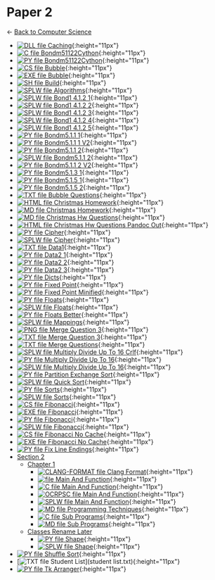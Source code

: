 # Paper 2

← [Back to Computer Science](..)

- [![DLL file](https://img.icons8.com/windows/512/4a90e2/dll.png) Caching](Caching.dll){:height="11px"}
- [![C file](https://img.icons8.com/windows/512/4a90e2/c.png) Bondm51122Cython](bondm51122cython.c){:height="11px"}
- [![PY file](https://img.icons8.com/windows/512/4a90e2/py.png) Bondm51122Cython](bondm51122cython.py){:height="11px"}
- [![CS file](https://img.icons8.com/windows/512/4a90e2/cs.png) Bubble](bubble.cs){:height="11px"}
- [![EXE file](https://img.icons8.com/windows/512/4a90e2/exe.png) Bubble](bubble.exe){:height="11px"}
- [![SH file](https://img.icons8.com/windows/512/4a90e2/important-file.png) Build](build.sh){:height="11px"}
- [![SPLW file](https://starwort.github.io/computer-science/icon-splw.png) Algorithms](colliert_algorithms.splw){:height="11px"}
- [![SPLW file](https://starwort.github.io/computer-science/icon-splw.png) Bond1 4.1.2 1](colliert_bond1-4.1.2-1.splw){:height="11px"}
- [![SPLW file](https://starwort.github.io/computer-science/icon-splw.png) Bond1 4.1.2 2](colliert_bond1-4.1.2-2.splw){:height="11px"}
- [![SPLW file](https://starwort.github.io/computer-science/icon-splw.png) Bond1 4.1.2 3](colliert_bond1-4.1.2-3.splw){:height="11px"}
- [![SPLW file](https://starwort.github.io/computer-science/icon-splw.png) Bond1 4.1.2 4](colliert_bond1-4.1.2-4.splw){:height="11px"}
- [![SPLW file](https://starwort.github.io/computer-science/icon-splw.png) Bond1 4.1.2 5](colliert_bond1-4.1.2-5.splw){:height="11px"}
- [![PY file](https://img.icons8.com/windows/512/4a90e2/py.png) Bondm5.1.1 1](colliert_bondm5.1.1-1.py){:height="11px"}
- [![PY file](https://img.icons8.com/windows/512/4a90e2/py.png) Bondm5.1.1 1 V2](colliert_bondm5.1.1-1_v2.py){:height="11px"}
- [![PY file](https://img.icons8.com/windows/512/4a90e2/py.png) Bondm5.1.1 2](colliert_bondm5.1.1-2.py){:height="11px"}
- [![SPLW file](https://starwort.github.io/computer-science/icon-splw.png) Bondm5.1.1 2](colliert_bondm5.1.1-2.splw){:height="11px"}
- [![PY file](https://img.icons8.com/windows/512/4a90e2/py.png) Bondm5.1.1 2 V2](colliert_bondm5.1.1-2_v2.py){:height="11px"}
- [![PY file](https://img.icons8.com/windows/512/4a90e2/py.png) Bondm5.1.3 1](colliert_bondm5.1.3-1.py){:height="11px"}
- [![PY file](https://img.icons8.com/windows/512/4a90e2/py.png) Bondm5.1.5 1](colliert_bondm5.1.5-1.py){:height="11px"}
- [![PY file](https://img.icons8.com/windows/512/4a90e2/py.png) Bondm5.1.5 2](colliert_bondm5.1.5-2.py){:height="11px"}
- [![TXT file](https://img.icons8.com/windows/512/4a90e2/document.png) Bubble Questions](colliert_bubble_questions.txt){:height="11px"}
- [![HTML file](https://img.icons8.com/windows/512/4a90e2/regular-document.png) Christmas Homework](colliert_christmas_homework.html){:height="11px"}
- [![MD file](https://img.icons8.com/windows/512/4a90e2/regular-document.png) Christmas Homework](colliert_christmas_homework.html){:height="11px"}
- [![MD file](https://img.icons8.com/windows/512/4a90e2/regular-document.png) Christmas Hw Questions](colliert_christmas_hw_questions.html){:height="11px"}
- [![HTML file](https://img.icons8.com/windows/512/4a90e2/regular-document.png) Christmas Hw Questions Pandoc Out](colliert_christmas_hw_questions_pandoc_out.html){:height="11px"}
- [![PY file](https://img.icons8.com/windows/512/4a90e2/py.png) Cipher](colliert_cipher.py){:height="11px"}
- [![SPLW file](https://starwort.github.io/computer-science/icon-splw.png) Cipher](colliert_cipher.splw){:height="11px"}
- [![TXT file](https://img.icons8.com/windows/512/4a90e2/document.png) Data1](colliert_data1.txt){:height="11px"}
- [![PY file](https://img.icons8.com/windows/512/4a90e2/py.png) Data2 1](colliert_data2-1.py){:height="11px"}
- [![PY file](https://img.icons8.com/windows/512/4a90e2/py.png) Data2 2](colliert_data2-2.py){:height="11px"}
- [![PY file](https://img.icons8.com/windows/512/4a90e2/py.png) Data2 3](colliert_data2-3.py){:height="11px"}
- [![PY file](https://img.icons8.com/windows/512/4a90e2/py.png) Dicts](colliert_dicts.py){:height="11px"}
- [![PY file](https://img.icons8.com/windows/512/4a90e2/py.png) Fixed Point](colliert_fixed-point.py){:height="11px"}
- [![PY file](https://img.icons8.com/windows/512/4a90e2/py.png) Fixed Point Minified](colliert_fixed-point_minified.py){:height="11px"}
- [![PY file](https://img.icons8.com/windows/512/4a90e2/py.png) Floats](colliert_floats.py){:height="11px"}
- [![SPLW file](https://starwort.github.io/computer-science/icon-splw.png) Floats](colliert_floats.splw){:height="11px"}
- [![PY file](https://img.icons8.com/windows/512/4a90e2/py.png) Floats Better](colliert_floats_better.py){:height="11px"}
- [![SPLW file](https://starwort.github.io/computer-science/icon-splw.png) Mappings](colliert_mappings.splw){:height="11px"}
- [![PNG file](https://img.icons8.com/windows/512/4a90e2/image-document.png) Merge Question 3](colliert_merge_question_3.png){:height="11px"}
- [![TXT file](https://img.icons8.com/windows/512/4a90e2/document.png) Merge Question 3](colliert_merge_question_3.txt){:height="11px"}
- [![TXT file](https://img.icons8.com/windows/512/4a90e2/document.png) Merge Questions](colliert_merge_questions.txt){:height="11px"}
- [![SPLW file](https://starwort.github.io/computer-science/icon-splw.png) Multiply Divide Up To 16 Crlf](colliert_multiply_divide_up_to_16-crlf.splw){:height="11px"}
- [![PY file](https://img.icons8.com/windows/512/4a90e2/py.png) Multiply Divide Up To 16](colliert_multiply_divide_up_to_16.py){:height="11px"}
- [![SPLW file](https://starwort.github.io/computer-science/icon-splw.png) Multiply Divide Up To 16](colliert_multiply_divide_up_to_16.splw){:height="11px"}
- [![PY file](https://img.icons8.com/windows/512/4a90e2/py.png) Partition Exchange Sort](colliert_partition_exchange_sort.py){:height="11px"}
- [![SPLW file](https://starwort.github.io/computer-science/icon-splw.png) Quick Sort](colliert_quick_sort.splw){:height="11px"}
- [![PY file](https://img.icons8.com/windows/512/4a90e2/py.png) Sorts](colliert_sorts.py){:height="11px"}
- [![SPLW file](https://starwort.github.io/computer-science/icon-splw.png) Sorts](colliert_sorts.splw){:height="11px"}
- [![CS file](https://img.icons8.com/windows/512/4a90e2/cs.png) Fibonacci](fibonacci.cs){:height="11px"}
- [![EXE file](https://img.icons8.com/windows/512/4a90e2/exe.png) Fibonacci](fibonacci.exe){:height="11px"}
- [![PY file](https://img.icons8.com/windows/512/4a90e2/py.png) Fibonacci](fibonacci.py){:height="11px"}
- [![SPLW file](https://starwort.github.io/computer-science/icon-splw.png) Fibonacci](fibonacci.splw){:height="11px"}
- [![CS file](https://img.icons8.com/windows/512/4a90e2/cs.png) Fibonacci No Cache](fibonacci_no_cache.cs){:height="11px"}
- [![EXE file](https://img.icons8.com/windows/512/4a90e2/exe.png) Fibonacci No Cache](fibonacci_no_cache.exe){:height="11px"}
- [![PY file](https://img.icons8.com/windows/512/4a90e2/py.png) Fix Line Endings](fix_line_endings.py){:height="11px"}
- [Section 2](section_2/index.html)
  - [Chapter 1](section_2/chapter_1/index.html)
    - [![CLANG-FORMAT file](section_2/chapter_1/https://img.icons8.com/windows/512/4a90e2/file-configuration.png) Clang Format](section_2/chapter_1/.clang-format){:height="11px"}
    - [![ file](section_2/chapter_1/https://img.icons8.com/windows/512/4a90e2/binary-file.png) Main And Function](section_2/chapter_1/main_and_function){:height="11px"}
    - [![C file](section_2/chapter_1/https://img.icons8.com/windows/512/4a90e2/c.png) Main And Function](section_2/chapter_1/main_and_function.c){:height="11px"}
    - [![OCRPSC file](section_2/chapter_1/https://img.icons8.com/windows/512/4a90e2/code-file.png) Main And Function](section_2/chapter_1/main_and_function.ocrpsc){:height="11px"}
    - [![SPLW file](section_2/chapter_1/https://starwort.github.io/computer-science/icon-splw.png) Main And Function](section_2/chapter_1/main_and_function.splw){:height="11px"}
    - [![MD file](section_2/chapter_1/https://img.icons8.com/windows/512/4a90e2/regular-document.png) Programming Techniques](section_2/chapter_1/programming_techniques.html){:height="11px"}
    - [![C file](section_2/chapter_1/https://img.icons8.com/windows/512/4a90e2/c.png) Sub Programs](section_2/chapter_1/sub_programs.c){:height="11px"}
    - [![MD file](section_2/chapter_1/https://img.icons8.com/windows/512/4a90e2/regular-document.png) Sub Programs](section_2/chapter_1/sub_programs.html){:height="11px"}
  - [Classes Rename Later](section_2/classes_RENAME_LATER/index.html)
    - [![PY file](section_2/classes_RENAME_LATER/https://img.icons8.com/windows/512/4a90e2/py.png) Shape](section_2/classes_RENAME_LATER/shape.py){:height="11px"}
    - [![SPLW file](section_2/classes_RENAME_LATER/https://starwort.github.io/computer-science/icon-splw.png) Shape](section_2/classes_RENAME_LATER/shape.splw){:height="11px"}
- [![PY file](https://img.icons8.com/windows/512/4a90e2/py.png) Shuffle Sort](shuffle_sort.py){:height="11px"}
- [![TXT file](https://img.icons8.com/windows/512/4a90e2/document.png) Student List](student list.txt){:height="11px"}
- [![PY file](https://img.icons8.com/windows/512/4a90e2/py.png) Tk Arranger](tk_arranger.py){:height="11px"}
